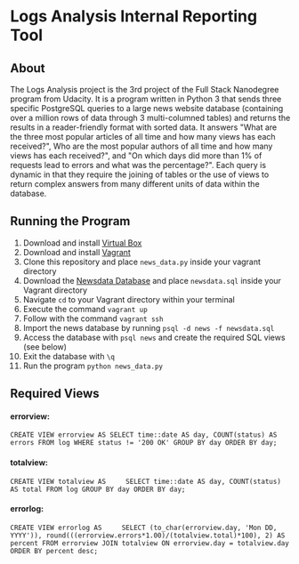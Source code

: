 # Logs Analysis Internal Reporting Tool
## About
The Logs Analysis project is the 3rd project of the Full Stack Nanodegree program from Udacity.
It is a program written in Python 3 that sends three specific PostgreSQL queries to a large news website database
(containing over a million rows of data through 3 multi-columned tables) and returns the results in
a reader-friendly format with sorted data. It answers "What are the three most popular articles of all time and how many views has each received?", Who are the most popular authors of all time and how many views has each received?", and "On which days did more than 1% of requests lead to errors and what was the percentage?". Each query is dynamic in that they require the joining of tables or the use of views to return complex answers from many different units of data within the database.</p>

## Running the Program
1. Download and install [Virtual Box](https://www.virtualbox.org)
1. Download and install [Vagrant](https://www.vagrantup.com/downloads.html)
1. Clone this repository and place `news_data.py` inside your vagrant directory
1. Download the [Newsdata Database](http://bit.ly/2y4PPQy) and place `newsdata.sql` inside your Vagrant directory
1. Navigate `cd` to your Vagrant directory within your terminal
1. Execute the command `vagrant up`
1. Follow with the command `vagrant ssh`
1. Import the news database by running `psql -d news -f newsdata.sql`
1. Access the database with `psql news` and create the required SQL views (see below)
1. Exit the database with `\q`
1. Run the program `python news_data.py`

## Required Views
#### errorview:
`CREATE VIEW errorview AS
SELECT time::date AS day, COUNT(status) AS errors
FROM log
WHERE status != '200 OK'
GROUP BY day
ORDER BY day;`

#### totalview:
`CREATE VIEW totalview AS    
SELECT time::date AS day, COUNT(status) AS total
FROM log
GROUP BY day
ORDER BY day;`

#### errorlog:
`CREATE VIEW errorlog AS    
SELECT (to_char(errorview.day, 'Mon DD, YYYY')), round(((errorview.errors*1.00)/(totalview.total)*100), 2)
AS percent
FROM errorview
JOIN totalview
ON errorview.day = totalview.day
ORDER BY percent desc;`

